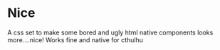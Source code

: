 # Nice
 A css set to make some bored and ugly html native components looks more....nice! Works fine and native for cthulhu
